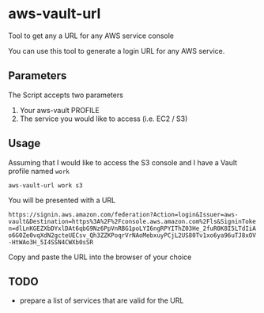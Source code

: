 # aws-vault-url
Tool to get any a URL for any AWS service console

You can use this tool to generate a login URL for any AWS service.

## Parameters
The Script accepts two parameters

1. Your aws-vault PROFILE
2. The service you would like to access (i.e. EC2 / S3)

## Usage
Assuming that I would like to access the S3 console and I have a Vault profile
named `work`

`aws-vault-url work s3`

You will be presented with a URL

`https://signin.aws.amazon.com/federation?Action=login&Issuer=aws-vault&Destination=https%3A%2F%2Fconsole.aws.amazon.com%2Fls&SigninToken=dlLnKGEZXbDYxlDAt6qbG9Nz6PpVnRBG1poLYI6ngRPYIThZ03He_2fuR0K8I5LTdIiAo6G0Ze0vqXdN2gcteUECsv_Qh3ZZKPoqrVrNAoMebxuyPCjL2US80Tv1xo6ya96uTJ8xOV-HtWAo3H_5I4SSN4CWXb0sSR`

Copy and paste the URL into the browser of your choice

## TODO
- prepare a list of services that are valid for the URL
